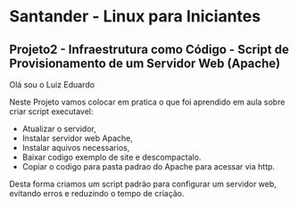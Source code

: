# Santander - Linux para Iniciantes
## Projeto2 - Infraestrutura como Código - Script de Provisionamento de um Servidor Web (Apache)

Olá sou o Luiz Eduardo

Neste Projeto vamos colocar em pratica o que foi aprendido em aula sobre criar script executavel:

* Atualizar o servidor,
* Instalar servidor web Apache,
* Instalar aquivos necessarios,
* Baixar codigo exemplo de site e descompactalo.
* Copiar o codigo para pasta padrao do Apache para acessar via http.

Desta forma criamos um script padrão para configurar um servidor web, evitando erros e reduzindo o tempo de criação.
